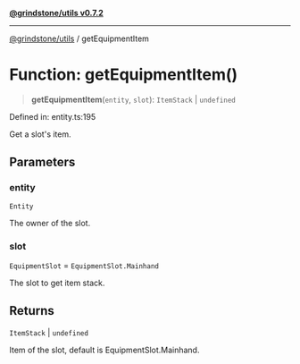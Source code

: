 [**@grindstone/utils v0.7.2**](../README.md)

***

[@grindstone/utils](../globals.md) / getEquipmentItem

# Function: getEquipmentItem()

> **getEquipmentItem**(`entity`, `slot`): `ItemStack` \| `undefined`

Defined in: entity.ts:195

Get a slot's item.

## Parameters

### entity

`Entity`

The owner of the slot.

### slot

`EquipmentSlot` = `EquipmentSlot.Mainhand`

The slot to get item stack.

## Returns

`ItemStack` \| `undefined`

Item of the slot, default is EquipmentSlot.Mainhand.

